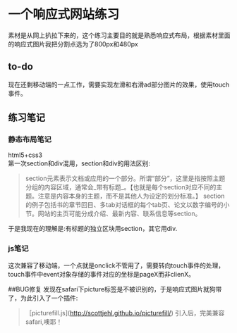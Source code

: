 # 一个响应式网站练习
素材是从网上扒拉下来的，这个练习主要目的就是熟悉响应式布局，根据素材里面的响应式图片我把分割点选为了800px和480px    

## to-do
现在还剩移动端的一点工作，需要实现左滑和右滑ad部分图片的效果，使用touch事件。

## 练习笔记
### 静态布局笔记
html5+css3    
第一次section和div混用，section和div的用法区别:    
>section元素表示文档或应用的一个部分。所谓“部分”，这里是指按照主题分组的内容区域，通常会_带有标题_。【也就是每个section对应不同的主题。注意是内容本身的主题，而不是其他人为设定的划分标准。】
section的例子包括书的章节回目、多tab对话框的每个tab页、论文以数字编号的小节。网站的主页可能分成介绍、最新内容、联系信息等section。

于是我现在的理解是:有标题的独立区块用section，其它用div.
### js笔记
这次兼容了移动端，一个点就是onclick不管用了，需要转向touch事件的处理，touch事件中event对象存储的事件对应的坐标是pageX而非clienX。    

##BUG修复
发现在safari下picture标签是不被识别的，于是响应式图片就狗带了，为此引入了一个插件:    
>［picturefill.js](http://scottjehl.github.io/picturefill/)
引入后，完美兼容safari,噢耶！

